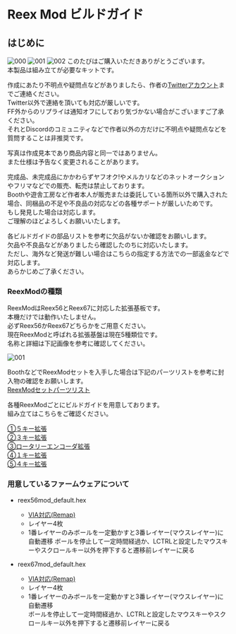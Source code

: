 # Reex Mod ビルドガイド
## はじめに

![000](https://github.com/kushima8/Reex/assets/58157342/2c923e2b-3ef0-48cf-af4d-c82fc9649048)
![001](https://github.com/user-attachments/assets/ce31ee66-ab58-47e7-b266-4440c4df1737)
![002](https://github.com/user-attachments/assets/c7987ab7-7416-48ff-affc-c94ee0945c3b)
このたびはご購入いただきありがとうございます。<br>
本製品は組み立てが必要なキットです。<br>

作成にあたり不明点や疑問点などがありましたら、作者の[Twitterアカウント](https://twitter.com/kushima8)までご連絡ください。<br>
Twitter以外で連絡を頂いても対応が厳しいです。<br>
FF外からのリプライは通知オフにしており気づかない場合がこざいますご了承ください。<br>
それとDiscordのコミュニティなどで作者以外の方だけに不明点や疑問点などを質問することは非推奨です。<br>

写真は作成見本であり商品内容と同一ではありません。<br>
また仕様は予告なく変更されることがあります。<br>

完成品、未完成品にかかわらずヤフオク!やメルカリなどのネットオークションやフリマなどでの販売、転売は禁止しております。<br>
Boothや遊舎工房など作者本人が販売または委託している箇所以外で購入された場合、同梱品の不足や不良品の対応などの各種サポートが厳しいためです。<br>
もし発見した場合は対応します。<br>
ご理解のほどよろしくお願いいたします。<br>

各ビルドガイドの部品リストを参考に欠品がないか確認をお願いします。<br>
欠品や不良品などがありましたら確認したのちに対応いたします。<br>
ただし、海外など発送が難しい場合はこちらの指定する方法での一部返金などで対応します。<br>
あらかじめご了承ください。<br>

### ReexModの種類

ReexModはReex56とReex67に対応した拡張基板です。  
本機だけでは動作いたしません。  
必ずReex56かReex67どちらかをご用意ください。  
現在ReexModと呼ばれる拡張基盤は現在5種類位です。  
名称と詳細は下記画像を参考に確認してください。  
  
![001](https://github.com/kushima8/Reex/assets/58157342/cbe7db9d-ee5f-43ee-a784-e19502ed3e28)  
  
BoothなどでReexModセットを入手した場合は下記のパーツリストを参考に封入物の確認をお願いします。  
[ReexModセットパーツリスト](reexmodset_partslist.md)  
  
各種ReexModごとにビルドガイドを用意しております。  
組み立てはこちらをご確認ください。  
  
[①５キー拡張](5keymod_buildguide.md)  
[②３キー拡張](3keymod_buildguide.md)  
[③ロータリーエンコーダ拡張](rotaryencodermod_buildguide.md)  
[④１キー拡張](1keymod_buildguide.md)  
[⑤４キー拡張](4keymod_buildguide.md)  


### 用意しているファームウェアについて

* reex56mod_default.hex
  * [VIA対応(Remap)](https://github.com/kushima8/Reex/tree/main/Reex56/VIA/mod)
  * レイヤー4枚　
  * 1番レイヤーのみボールを一定動かすと3番レイヤー(マウスレイヤー)に自動遷移 
    ボールを停止して一定時間経過か、LCTRLと設定したマウスキーやスクロールキー以外を押下すると遷移前レイヤーに戻る  

* reex67mod_default.hex
  * [VIA対応(Remap)](https://github.com/kushima8/Reex/tree/main/Reex67/VIA/mod)
  * レイヤー4枚
  * 1番レイヤーのみボールを一定動かすと3番レイヤー(マウスレイヤー)に自動遷移  
    ボールを停止して一定時間経過か、LCTRLと設定したマウスキーやスクロールキー以外を押下すると遷移前レイヤーに戻る  
